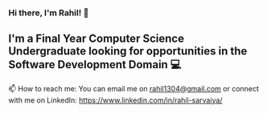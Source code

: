 ### Hi there, I'm Rahil! 👋
## I'm a Final Year Computer Science Undergraduate looking for opportunities in the Software Development Domain 💻 
📫 How to reach me: You can email me on rahil1304@gmail.com or connect with me on LinkedIn: https://www.linkedin.com/in/rahil-sarvaiya/
<!--
**rahil1304/rahil1304** is a ✨ _special_ ✨ repository because its `README.md` (this file) appears on your GitHub profile.

Here are some ideas to get you started:

- 🔭 I’m currently working on ...
- 🌱 I’m currently learning ...
- 👯 I’m looking to collaborate on ...
- 🤔 I’m looking for help with ...
- 💬 Ask me about ...
- 📫 How to reach me: ...
- 😄 Pronouns: ...
- ⚡ Fun fact: ...
-->
